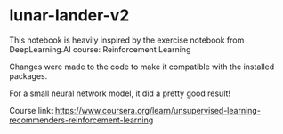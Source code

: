 # lunar-lander-v2

This notebook is heavily inspired by the exercise notebook from DeepLearning.AI course: Reinforcement Learning

Changes were made to the code to make it compatible with the installed packages.

For a small neural network model, it did a pretty good result!

Course link: https://www.coursera.org/learn/unsupervised-learning-recommenders-reinforcement-learning
